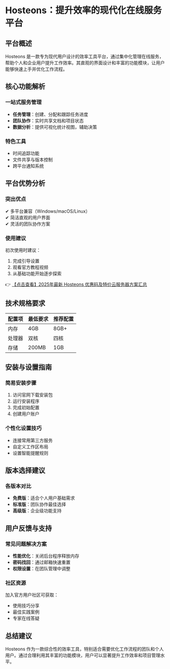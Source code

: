 # Hosteons：提升效率的现代化在线服务平台

## 平台概述

Hosteons 是一款专为现代用户设计的效率工具平台，通过集中化管理在线服务，帮助个人和企业用户提升工作效率。其直观的界面设计和丰富的功能模块，让用户能够快速上手并优化工作流程。

## 核心功能解析

### 一站式服务管理
- **任务管理**：创建、分配和跟踪任务进度
- **团队协作**：实时共享文档和项目状态
- **数据分析**：提供可视化统计视图，辅助决策

### 特色工具
- 时间追踪功能
- 文件共享与版本控制
- 跨平台通知系统

## 平台优势分析

### 突出优点
✔ 多平台兼容（Windows/macOS/Linux）  
✔ 简洁直观的用户界面  
✔ 灵活的团队协作方案  

### 使用建议
初次使用时建议：
1. 完成引导设置
2. 观看官方教程视频
3. 从基础功能开始逐步探索

👉 [【点击查看】2025年最新 Hosteons 优惠码及特价云服务器方案汇总](https://bit.ly/hosteons)

## 技术规格要求

| 配置项 | 最低要求 | 推荐配置 |
|--------|----------|----------|
| 内存   | 4GB      | 8GB+     |
| 处理器 | 双核     | 四核     |
| 存储   | 200MB    | 1GB      |

## 安装与设置指南

### 简易安装步骤
1. 访问官网下载安装包
2. 运行安装程序
3. 完成初始配置
4. 创建用户账户

### 个性化设置技巧
- 连接常用第三方服务
- 自定义工作区布局
- 设置智能提醒规则

## 版本选择建议

### 各版本对比
- **免费版**：适合个人用户基础需求
- **标准版**：团队协作最佳选择
- **高级版**：企业级功能支持

## 用户反馈与支持

### 常见问题解决方案
- **性能优化**：关闭后台程序释放内存
- **密码找回**：通过邮箱快速重置
- **权限设置**：在团队管理中调整

### 社区资源
加入官方用户社区可获取：
- 使用技巧分享
- 最佳实践案例
- 专家在线答疑

## 总结建议

Hosteons 作为一款综合性的效率工具，特别适合需要优化工作流程的团队和个人用户。通过合理利用其丰富的功能模块，用户可以显著提升工作效率和项目管理水平。